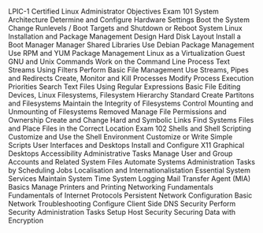
LPIC-1 Certified Linux Administrator Objectives
Exam 101
    System Architecture
        Determine and Configure Hardware Settings
        Boot the System
        Change Runlevels / Boot Targets and Shutdown or Reboot System
    Linux Installation and Package Management
        Design Hard Disk Layout
        Install a Boot Manager
        Manager Shared Libraries
        Use Debian Package Management
        Use RPM and YUM Package Management
        Linux as a Virtualization Guest
    GNU and Unix Commands
        Work on the Command Line
        Process Text Streams Using Filters
        Perform Basic File Management
        Use Streams, Pipes and Redirects
        Create, Monitor and Kill Processes
        Modify Process Execution Priorities
        Search Text Files Using Regular Expressions
        Basic File Editing
    Devices, Linux Filesystems, Filesystem Hierarchy Standard
        Create Partitons and Filesystems
        Maintain the Integrity of Filesystems
        Control Mounting  and Unmounting of Filesystems
        Removed
        Manage File Permissions and Ownership
        Create and Change Hard and Symbolic Links
        Find Systems Files and Place Files in the Correct Location
Exam 102
    Shells and Shell Scripting 
        Customize and Use the Shell Environment
        Customize or Write Simple Scripts
    User Interfaces and Desktops
        Install and Configure X11
        Graphical Desktops
        Accessibility
    Administrative Tasks
        Manage User and Group Accounts and Related System Files
        Automate Systems Administration Tasks by Scheduling Jobs
        Localisation and Internationalistation
    Essential System Services
        Maintain System Time
        System Logging
        Mail Transfer Agent (MIA) Basics
        Manage Printers and Printing
    Networking Fundamentals
        Fundamentals of Internet Protocols
        Persistent Network Configuration
        Basic Network Troubleshooting
        Configure Client Side DNS
    Security
        Perform Security Administration Tasks
        Setup Host Security 
        Securing Data with Encryption
    

